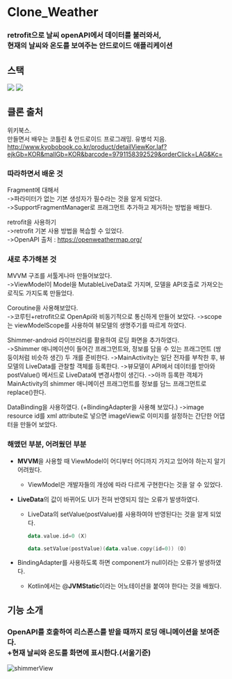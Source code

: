 # Clone_Weather
### retrofit으로 날씨 openAPI에서 데이터를 불러와서, <br>현재의 날씨와 온도를 보여주는 안드로이드 애플리케이션

## 스택
<img src="https://img.shields.io/badge/Android-3DDC84?style=flat-square&logo=Android&logoColor=black"/> <img src="https://img.shields.io/badge/Kotlin-7F52FF?style=flat-square&logo=Kotlin&logoColor=black"/> 

## 클론 출처
위키북스.     
만들면서 배우는 코틀린 & 안드로이드 프로그래밍. 유병석 지음.   
http://www.kyobobook.co.kr/product/detailViewKor.laf?ejkGb=KOR&mallGb=KOR&barcode=9791158392529&orderClick=LAG&Kc=

### 따라하면서 배운 것
Fragment에 대해서    
->파라미터가 없는 기본 생성자가 필수라는 것을 알게 되었다.    
->SupportFragmentManager로 프래그먼트 추가하고 제거하는 방법을 배웠다.      

retrofit을 사용하기    
->retrofit 기본 사용 방법을 복습할 수 있었다.    
->OpenAPI 출처 : https://openweathermap.org/   


### 새로 추가해본 것
MVVM 구조를 서툴게나마 만들어보았다.  
->ViewModel이 Model을 MutableLiveData로 가지며, 모델을 API호출로 가져오는 로직도 가지도록 만들었다.

Coroutine을 사용해보았다.    
->코루틴+retrofit으로 OpenApi와 비동기적으로 통신하게 만들어 보았다.
->scope는 viewModelScope를 사용하여 뷰모델의 생명주기를 따르게 하였다.

Shimmer-android 라이브러리를 활용하여 로딩 화면을 추가하였다.    
->Shimmer 애니메이션이 들어간 프래그먼트와, 정보를 담을 수 있는 프래그먼트 (쌍둥이처럼 비슷하 생긴) 두 개를 준비한다.
->MainActivity는 일단 전자를 부착한 후, 뷰모델의 LiveData를 관찰할 객체를 등록한다.
->뷰모델이 API에서 데이터를 받아와 postValue() 메서드로 LiveData에 변경사항이 생긴다.
->아까 등록한 객체가 MainActivity의 shimmer 애니메이션 프래그먼트를 정보를 담느 프래그먼트로 replace()한다.
       
DataBinding을 사용하였다. (+BindingAdapter을 사용해 보았다.)
->image resource id를 xml attribute로 넣으면 imageView로 이미지를 설정하는 간단한 어댑터을 만들어 보았다.    


### 해맸던 부분, 어려웠던 부분
- **MVVM**을 사용할 때 ViewModel이 어디부터 어디까지 가지고 있어야 하는지 알기 어려웠다.
    - ViewModel은 개발자들의 개성에 따라 다르게 구현한다는 것을 알 수 있었다.
- **LiveData**의 값이 바뀌어도 UI가 전혀 반영되지 않는 오류가 발생하였다.
    - LiveData의 setValue(postValue)를 사용하여야 반영된다는 것을 알게 되었다.
        
        ```kotlin
        data.value.id=0 (X)
        
        data.setValue(postValue)(data.value.copy(id=0)) (O)
        ```
        
- BindingAdapter를 사용하도록 하면 component가 null이라는 오류가 발생하였다.
    - Kotlin에서는 @**JVMStatic**이라는 어노테이션을 붙여야 한다는 것을 배웠다.

## 기능 소개

### OpenAPI를 호출하여 리스폰스를 받을 때까지 로딩 애니메이션을 보여준다.<br>+현재 날씨와 온도를 화면에 표시한다.(서울기준)
![shimmerView](https://user-images.githubusercontent.com/60867063/163924150-adada2f2-d888-4ba1-9c84-52b4de8c4e9d.gif)

